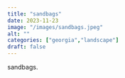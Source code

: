 ```yaml
---
title: "sandbags"
date: 2023-11-23
image: "/images/sandbags.jpeg"
alt: ""
categories: ["georgia","landscape"]
draft: false
---
```


sandbags. 